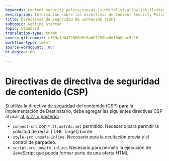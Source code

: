 ```yaml
---
keywords: content security policy;csp;at.js;whitelist;allowlist;flicker;pre-hide;pre-hiding;prehiding
description: Información sobre las directivas de Content Security Policy (CSP) que debe agregar al usar Adobe Destinatario at.js 2.1 o posterior.
title: Directivas de seguridad de contenido (CSP)
subtopic: Getting Started
topic: Standard
translation-type: tm+mt
source-git-commit: cf69c1d8472088d5f6a6b7250bedd1048cac5c10
workflow-type: tm+mt
source-wordcount: '86'
ht-degree: 0%

---
```



# Directivas de directiva de seguridad de contenido (CSP)

Si utiliza la directiva [de seguridad](https://en.wikipedia.org/wiki/Content_Security_Policy) del contenido (CSP) para la implementación de Destinatario, debe agregar las siguientes directivas CSP al usar [at.js 2.1 o posterior](/help/c-implementing-target/c-implementing-target-for-client-side-web/target-atjs-versions.md):

* `connect-src` con `*.tt.omtrdc.net` permitido. Necesario para permitir la solicitud de red al [!DNL Target] borde.
* `style-src unsafe-inline`. Necesario para la ocultación previa y el control de parpadeo.
* `script-src unsafe-inline`.  Necesario para permitir la ejecución de JavaScript que pueda formar parte de una oferta HTML.
